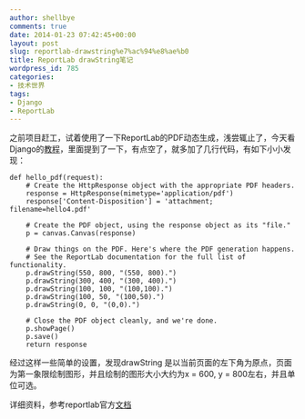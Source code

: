 ```yaml
---
author: shellbye
comments: true
date: 2014-01-23 07:42:45+00:00
layout: post
slug: reportlab-drawstring%e7%ac%94%e8%ae%b0
title: ReportLab drawString笔记
wordpress_id: 785
categories:
- 技术世界
tags:
- Django
- ReportLab
---
```


之前项目赶工，试着使用了一下ReportLab的PDF动态生成，浅尝辄止了，今天看Django的[教程](http://www.djangobook.com/en/2.0/chapter13.html)，里面提到了一下，有点空了，就多加了几行代码，有如下小小发现：



    
    def hello_pdf(request):
        # Create the HttpResponse object with the appropriate PDF headers.
        response = HttpResponse(mimetype='application/pdf')
        response['Content-Disposition'] = 'attachment; filename=hello4.pdf'
    
        # Create the PDF object, using the response object as its "file."
        p = canvas.Canvas(response)
    
        # Draw things on the PDF. Here's where the PDF generation happens.
        # See the ReportLab documentation for the full list of functionality.
        p.drawString(550, 800, "(550, 800).")
        p.drawString(300, 400, "(300, 400).")
        p.drawString(100, 100, "(100,100).")
        p.drawString(100, 50, "(100,50).")
        p.drawString(0, 0, "(0,0).")
    
        # Close the PDF object cleanly, and we're done.
        p.showPage()
        p.save()
        return response


经过这样一些简单的设置，发现drawString 是以当前页面的左下角为原点，页面为第一象限绘制图形，并且绘制的图形大小大约为x = 600, y = 800左右，并且单位可选。

详细资料，参考reportlab官方[文档](http://www.reportlab.com/docs/reportlab-userguide.pdf)
